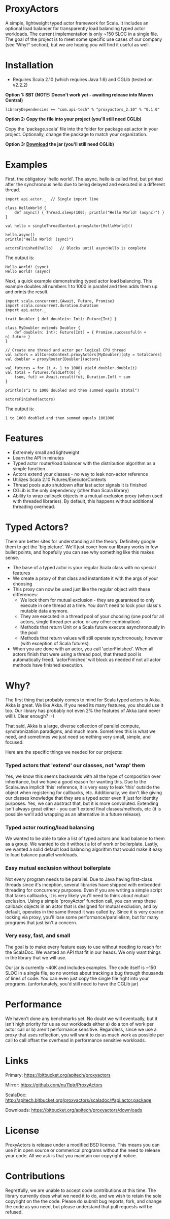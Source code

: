 ProxyActors
===========

A simple, lightweight typed actor framework for Scala. It includes an optional
load balancer for transparently load balancing typed actor workloads. The
current implementation is only ~150 SLOC in a single file. The goal of the
project is to meet some specific use cases of our company (see 'Why?' section),
but we are hoping you will find it useful as well.

Installation
============

* Requires Scala 2.10 (which requires Java 1.6) and CGLib (tested on v2.2.2)

**Option 1: SBT (NOTE: Doesn't work yet - awaiting release into Maven Central)**

    libraryDependencies += "com.api-tech" % "proxyactors_2.10" % "0.1.0"

**Option 2: Copy the file into your project (you'll still need CGLib)**

Copy the 'package.scala' file into the folder for package api.actor in your
project. Optionally, change the package to match your organization.

**Option 3: [Download](https://bitbucket.org/apitech/proxyactors/downloads/proxyactors_2.10-0.1.0.jar) the jar (you'll still need CGLib)**

Examples
========

First, the obligatory 'hello world'. The async. hello is called first, but
printed after the synchronous hello due to being delayed and executed in a
different thread.

    import api.actor._  // Single import line

    class HelloWorld {
        def async() { Thread.sleep(100); println("Hello World! (async)") }
    }

    val hello = singleThreadContext.proxyActor[HelloWorld]()

    hello.async()
    println("Hello World! (sync)")

    actorsFinished(hello)   // Blocks until asyncHello is complete

The output is:

    Hello World! (sync)
    Hello World! (async)


Next, a quick example demonstrating typed actor load balancing. This example
doubles all numbers 1 to 1000 in parallel and then adds them up and prints the
result.

    import scala.concurrent.{Await, Future, Promise}
    import scala.concurrent.duration.Duration
    import api.actor._

    trait Doubler { def double(n: Int): Future[Int] }

    class MyDoubler extends Doubler {
        def double(n: Int): Future[Int] = { Promise.successful(n + n).future }
    }

    // Create one thread and actor per logical CPU thread
    val actors = allCoresContext.proxyActors[MyDoubler](qty = totalCores)
    val doubler = proxyRouter[Doubler](actors)

    val futures = for (i <- 1 to 1000) yield doubler.double(i)
    val total = futures.foldLeft(0) {
        (sum, fut) => Await.result(fut, Duration.Inf) + sum
    }

    println(s"1 to 1000 doubled and then summed equals $total")

    actorsFinished(actors)

The output is:

    1 to 1000 doubled and then summed equals 1001000

Features
=========

* Extremely small and lightweight
* Learn the API in minutes
* Typed actor router/load balancer with the distribution algorithm as a
simple function
* Actors extend your classes - no way to leak non-actor reference
* Utilizes Scala 2.10 Futures/ExecutorContexts
* Thread pools auto shutdown after last actor signals it is finished
* CGLib is the only dependency (other than Scala library)
* Ability to wrap callback objects in a mutual exclusion proxy (when used with
threaded libraries). By default, this happens without additional threading
overhead.

Typed Actors?
=============

There are better sites for understanding all the theory. Definitely google them
to get the 'big picture'. We'll just cover how our library works in few
bullet points, and hopefully you can see why something like this makes sense.

* The base of a typed actor is your regular Scala class with no special features
* We create a proxy of that class and instantiate it with the args of your choosing
* This proxy can now be used just like the regular object with these differences:
   * We lock them for mutual exclusion - they are guaranteed to only execute in one
thread at a time. You don't need to lock your class's mutable data anymore.
   * They are executed in a thread pool of your choosing (one pool for all actors,
single thread per actor, or any other combination)
   * Methods that return Unit or a Scala future execute asynchronously in the pool
   * Methods that return values will still operate synchronously, however (with
   exception of Scala futures).
* When you are done with an actor, you call 'actorFinished'. When all actors
finish that were using a thread pool, that thread pool is automatically freed.
'actorFinished' will block as needed if not all actor methods have finished
execution.

Why?
====

The first thing that probably comes to mind for Scala typed actors is Akka.
Akka is great. We like Akka. If you need its many features, you should use it
too. Our library has probably not even 2% the features of Akka (and never will!).
 Clear enough? :-)

That said, Akka is a large, diverse collection of parallel compute,
synchronization paradigms, and much more. Sometimes this is what we need, and
sometimes we just need something very small, simple, and focused.

Here are the specific things we needed for our projects:

### Typed actors that 'extend' our classes, not 'wrap' them ###

Yes, we know this seems backwards with all the hype of composition over
inheritance, but we have a good reason for wanting this. Due to the Scala/Java
implicit 'this' reference, it is very easy to leak 'this' outside the object
when registering for callbacks, etc. Additionally, we don't like giving our
classes knowledge that they are a typed actor even if just for identity
purposes. Yes, we can abstract that, but it is more convoluted. Extending isn't
always great either - you can't extend final classes/methods, etc (it is
possible we'll add wrapping as an alternative in a future release).

### Typed actor routing/load balancing ###

We wanted to be able to take a list of typed actors and load balance to them
as a group. We wanted to do it without a lot of work or boilerplate. Lastly,
we wanted a solid default load balancing algorithm that would make it easy to
load balance parallel workloads.

### Easy mutual exclusion without boilerplate ###

Not every program needs to be parallel. Due to Java having first-class threads
since it's inception, several libraries have shipped with embedded threading
for concurrency purposes. Even if you are writing a simple script that takes
callbacks, it is very likely you'll need to think about mutual exclusion.
Using a simple 'proxyActor' function call, you can wrap these callback objects
in an actor that is designed for mutual exclusion, and by default, operates
in the same thread it was called by. Since it is very coarse locking via proxy,
you'll lose some performance/parallelism, but for many programs that just isn't
a concern.

### Very easy, fast, and small ###

The goal is to make every feature easy to use without needing to reach for
the ScalaDoc. We wanted an API that fit in our heads. We only want things in
the library that we will use.

Our jar is currently ~40K and includes examples. The code itself is ~150 SLOC in
a single file, so no worries about tracking a bug through thousands of lines
of code. You can even just copy the single file right into your programs.
(unfortunately, you'd still need to have the CGLib jar)

Performance
===========

We haven't done any benchmarks yet. No doubt we will eventually, but it isn't high
priority for us as our workloads either a) do a ton of work per actor call or b)
aren't performance sensitive. Regardless, since we use a proxy that uses
reflection, you will want to do as much work as possible per call to call
offset the overhead in performance sensitive workloads.

Links
=====

Primary: <https://bitbucket.org/apitech/proxyactors>

Mirror: <https://github.com/nu11ptr/ProxyActors>

ScalaDoc: <http://apitech.bitbucket.org/proxyactors/scaladoc/#api.actor.package>

Downloads: <https://bitbucket.org/apitech/proxyactors/downloads>

License
=======

ProxyActors is release under a modified BSD license. This means you can use it
in open source or commerical programs without the need to release your code. All
we ask is that you maintain our copyright notice.

Contributions
=============

Regretfully, we are unable to accept code contributions at this time. The
library currently does what we need it to do, and we wish to retain the sole
copyright on the the code. Please do submit bug reports, fork, and change the
code as you need, but please understand that pull requests will be refused.
